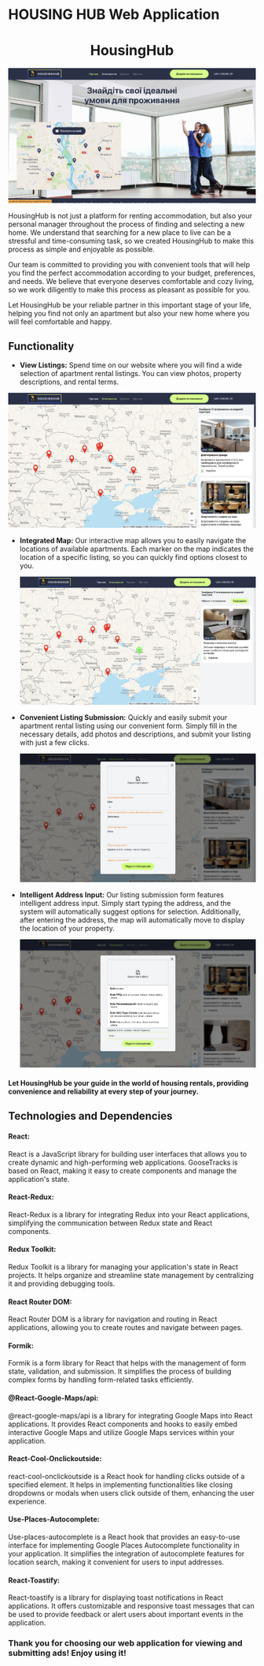 # HOUSING HUB Web Application

<h1 align="center">HousingHub</h1>

<p align="center">
  <img src="./src/images/forReadme/about_app_1.png" alt="HousingHub">
</p>

HousingHub is not just a platform for renting accommodation, but also your
personal manager throughout the process of finding and selecting a new home. We
understand that searching for a new place to live can be a stressful and
time-consuming task, so we created HousingHub to make this process as simple and
enjoyable as possible.

Our team is committed to providing you with convenient tools that will help you
find the perfect accommodation according to your budget, preferences, and needs.
We believe that everyone deserves comfortable and cozy living, so we work
diligently to make this process as pleasant as possible for you.

Let HousingHub be your reliable partner in this important stage of your life,
helping you find not only an apartment but also your new home where you will
feel comfortable and happy.

## Functionality

- **View Listings:** Spend time on our website where you will find a wide
  selection of apartment rental listings. You can view photos, property
  descriptions, and rental terms.

<p align="center">
  <img src="./src/images/forReadme/about_app_2.png" alt="RENTACAR">
</p>

- **Integrated Map:** Our interactive map allows you to easily navigate the
locations of available apartments. Each marker on the map indicates the location
of a specific listing, so you can quickly find options closest to you.

  <p align="center">
  <img src="./src/images/forReadme/about_app_3.png" alt="RENTACAR">
</p>

- **Convenient Listing Submission:** Quickly and easily submit your apartment
rental listing using our convenient form. Simply fill in the necessary details,
add photos and descriptions, and submit your listing with just a few clicks.

  <p align="center">
  <img src="./src/images/forReadme/about_app_4.png" alt="RENTACAR">
</p>

- **Intelligent Address Input:** Our listing submission form features
intelligent address input. Simply start typing the address, and the system will
automatically suggest options for selection. Additionally, after entering the
address, the map will automatically move to display the location of your
property.

  <p align="center">
  <img src="./src/images/forReadme/about_app_5.png" alt="RENTACAR">
</p>

#### Let HousingHub be your guide in the world of housing rentals, providing convenience and reliability at every step of your journey.

## Technologies and Dependencies

#### React:

React is a JavaScript library for building user interfaces that allows you to
create dynamic and high-performing web applications. GooseTracks is based on
React, making it easy to create components and manage the application's state.

#### React-Redux:

React-Redux is a library for integrating Redux into your React applications,
simplifying the communication between Redux state and React components.

#### Redux Toolkit:

Redux Toolkit is a library for managing your application's state in React
projects. It helps organize and streamline state management by centralizing it
and providing debugging tools.

#### React Router DOM:

React Router DOM is a library for navigation and routing in React applications,
allowing you to create routes and navigate between pages.

#### Formik:

Formik is a form library for React that helps with the management of form state,
validation, and submission. It simplifies the process of building complex forms
by handling form-related tasks efficiently.

#### @React-Google-Maps/api:

@react-google-maps/api is a library for integrating Google Maps into React
applications. It provides React components and hooks to easily embed interactive
Google Maps and utilize Google Maps services within your application.

#### React-Cool-Onclickoutside:

react-cool-onclickoutside is a React hook for handling clicks outside of a
specified element. It helps in implementing functionalities like closing
dropdowns or modals when users click outside of them, enhancing the user
experience.

#### Use-Places-Autocomplete:

Use-places-autocomplete is a React hook that provides an easy-to-use interface
for implementing Google Places Autocomplete functionality in your application.
It simplifies the integration of autocomplete features for location search,
making it convenient for users to input addresses.

#### React-Toastify:

React-toastify is a library for displaying toast notifications in React
applications. It offers customizable and responsive toast messages that can be
used to provide feedback or alert users about important events in the
application.

### Thank you for choosing our web application for viewing and submitting ads! Enjoy using it!
